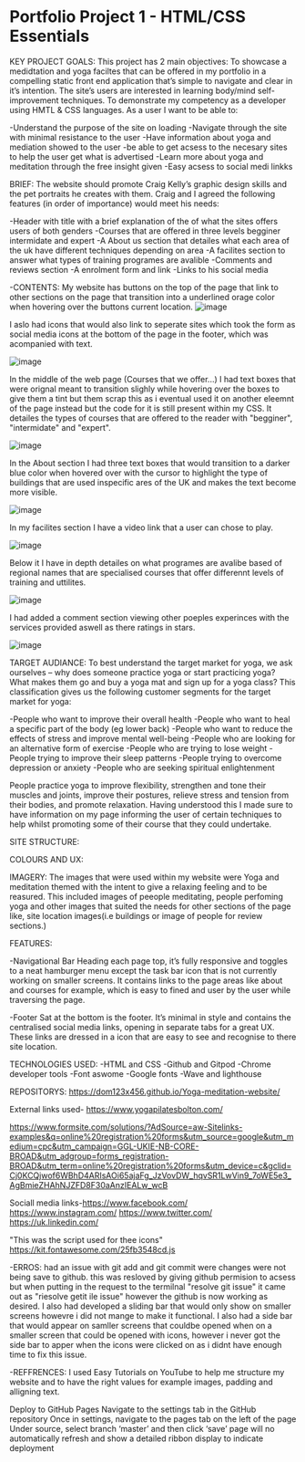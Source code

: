 # Portfolio Project 1 - HTML/CSS Essentials

KEY PROJECT GOALS:
This project has 2 main objectives:
To showcase a medidtation and yoga faciltes that can be offered in my portfolio in a compelling static front end application that’s simple to navigate and clear in it’s intention. The site’s users are interested in learning body/mind self-improvement techniques.
To demonstrate my competency as a developer using HMTL & CSS languages.
As a user I want to be able to:

-Understand the purpose of the site on loading
-Navigate through the site with minimal resistance to the user
-Have information about yoga and mediation showed to the user
-be able to get acsess to the necesary sites to help the user get what is advertised
-Learn more about yoga and meditation through the free insight given
-Easy acsess to social medi linkks




BRIEF:
The website should promote Craig Kelly’s graphic design skills and the pet portraits he creates with them. Craig and I agreed the following features (in order of importance) would meet his needs:

-Header with title with a brief explanation of the of what the sites offers users of both genders
-Courses that are offered in three levels begginer intermidate and expert
-A About us section that detailes what each area of the uk have different techniques depending on area
-A facilites section to answer what types of training programes are avalible
-Comments and reviews section
-A enrolment form and link
-Links to his social media




-CONTENTS:
My website has buttons on the top of the page that link to other sections on the page that transition into a underlined orage color when hovering over the buttons current location. 
![image](https://user-images.githubusercontent.com/108178672/181743185-bd63e693-50f8-4a6a-80f7-73dbb442a86c.png)

I aslo had icons that would also link to seperate sites which took the form as social media icons at the bottom of the page in the footer, which was acompanied with text.

![image](https://user-images.githubusercontent.com/108178672/181747326-11ebd97a-c0b6-4528-9e88-96b47db4c6aa.png)

In the middle of the web page (Courses that we offer...) I had text boxes that were orignal meant to transition slighly while hovering over the boxes to give them a tint but them scrap this as i eventual used it on another eleemnt of the page instead but the code for it is still present within my CSS. It detailes the types of courses that are offered to the reader with "begginer", "intermidate" and "expert".

![image](https://user-images.githubusercontent.com/108178672/181748087-8ce4e959-811d-4aaf-84a2-ad2b59ba2b2b.png)

In the About section I had three text boxes that would transition to a darker blue color when hovered over with the cursor to highlight the type of buildings that are used inspecific ares of the UK and makes the text become more visible.

![image](https://user-images.githubusercontent.com/108178672/181748948-71e01796-de7e-4e5c-a1a1-322a86b0a25d.png)

In my facilites section I have a video link that a user can chose to play.

![image](https://user-images.githubusercontent.com/108178672/181751134-d78d60f1-880b-46ab-805b-ac7a75a51b77.png)

Below it I have in depth detailes on what programes are avalibe based of regional names that are specialised courses that offer differennt levels of training and uttilites.

![image](https://user-images.githubusercontent.com/108178672/181751267-9fbe957b-186b-4a45-999f-74a98dec0f0a.png)

I had added a comment section viewing other poeples experinces with the services provided aswell as there ratings in stars.

![image](https://user-images.githubusercontent.com/108178672/181753149-04bba7dc-3137-4316-b852-207855a65507.png)




TARGET AUDIANCE:
To best understand the target market for yoga, we ask ourselves – why does someone practice yoga or start practicing yoga? What makes them go and buy a yoga mat and sign up for a yoga class? This classification gives us the following customer segments for the target market for yoga:

-People who want to improve their overall health
-People who want to heal a specific part of the body (eg lower back)
-People who want to reduce the effects of stress and improve mental well-being
-People who are looking for an alternative form of exercise
-People who are trying to lose weight
-People trying to improve their sleep patterns
-People trying to overcome depression or anxiety
-People who are seeking spiritual enlightenment

People practice yoga to improve flexibility, strengthen and tone their muscles and joints, improve their postures, relieve stress and tension from their bodies, and promote relaxation. Having understood this I made sure to have information on my page informing the user of certain techniques to help whilst promoting some of their course that they could undertake.



SITE STRUCTURE:

COLOURS AND UX:

IMAGERY:
The images that were used within my website were Yoga and meditation themed with the intent to give a relaxing feeling and to be reasured. This included images of peeople meditating, people perfoming yoga and other images that suited the needs for other sections of the page like, site location images(i.e buildings or image of people for review sections.) 




FEATURES:

-Navigational Bar
Heading each page top, it’s fully responsive and toggles to a neat hamburger menu except the task bar icon that is not currently working on smaller screens. It contains links to the page areas like about and courses for example, which is easy to  fined and user by the user while traversing the page.

-Footer
Sat at the bottom is the footer. It’s minimal in style and contains the centralised social media links, opening in separate tabs for a great UX. These  links are dressed in a icon that are easy to see and recognise to there site location.



TECHNOLOGIES USED:
-HTML and CSS
-Github and Gitpod
-Chrome developer tools
-Font aswome
-Google fonts
-Wave and lighthouse





REPOSITORYS: https://dom123x456.github.io/Yoga-meditation-website/

External links used- 
https://www.yogapilatesbolton.com/ 

https://www.formsite.com/solutions/?AdSource=aw-Sitelinks-examples&q=online%20registration%20forms&utm_source=google&utm_medium=cpc&utm_campaign=GGL-UKIE-NB-CORE-BROAD&utm_adgroup=forms_registration-BROAD&utm_term=online%20registration%20forms&utm_device=c&gclid=Cj0KCQjwof6WBhD4ARIsAOi65ajaFg_JzVovDW_hqvSR1LwVin9_7oWE5e3_AgBmieZHAhNJZFD8F30aAnzIEALw_wcB   

Sociall media links-https://www.facebook.com/ https://www.instagram.com/ https://www.twitter.com/ https://uk.linkedin.com/

"This was the script used for thee icons" https://kit.fontawesome.com/25fb3548cd.js

-ERROS: had an issue with git add and git commit were changes were not being save to github. this was resloved by giving github permision to acsess but when putting in the request to the termilnal "resolve git issue" it came out as "riesolve getit ile issue" however the github is now working as desired. I also had developed a sliding bar that would only show on smaller screens howevre i did not mange to make it functional. I also had a side bar that would appear on samller screens that couldbe opened when on a smaller screen that could be opened with icons, however i never got the side bar to apper when the icons were clicked on as i didnt have enough time to fix this issue.

-REFFRENCES: I  used Easy Tutorials on YouTube to help me structure my website and to have the right values for example images, padding and alligning text.

Deploy to GitHub Pages
Navigate to the settings tab in the GitHub repository
Once in settings, navigate to the pages tab on the left of the page
Under source, select branch ‘master’ and then click ‘save’
page will no automatically refresh and show a detailed ribbon display to indicate deployment





